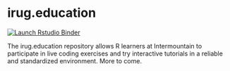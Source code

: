
<!-- README.md is generated from README.Rmd. Please edit that file -->

# irug.education

<!-- badges: start -->

[![Launch Rstudio
Binder](http://mybinder.org/badge_logo.svg)](https://mybinder.org/v2/gh/danielbride/irug.education/intro-lesson?urlpath=rstudio)
<!-- badges: end -->

The irug.education repository allows R learners at Intermountain to
participate in live coding exercises and try interactive tutorials in a
reliable and standardized environment. More to come.
